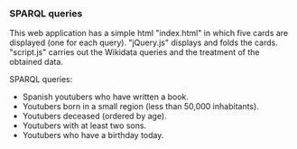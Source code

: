 ### SPARQL queries

This web application has a simple html "index.html" in which five cards are displayed (one for each query).
"jQuery.js" displays and folds the cards.
"script.js" carries out the Wikidata queries and the treatment of the obtained data.

SPARQL queries:
- Spanish youtubers who have written a book.
- Youtubers born in a small region (less than 50,000 inhabitants).
- Youtubers deceased (ordered by age).
- Youtubers with at least two sons.
- Youtubers who have a birthday today.
